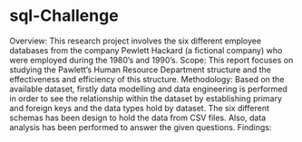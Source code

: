 # sql-Challenge
Overview: This research project involves the six different employee databases from the company Pewlett Hackard (a fictional company) who were employed during the 1980’s and 1990’s.
Scope: This report focuses on studying the Pawlett’s Human Resource Department structure and the effectiveness and efficiency of this structure.
Methodology: Based on the available dataset, firstly data modelling and data engineering is performed in order to see the relationship within the dataset by establishing primary and foreign keys and the data types hold by dataset. The six different schemas has been design to hold the data from CSV files. Also, data analysis has been performed to answer the given questions. 
Findings:
